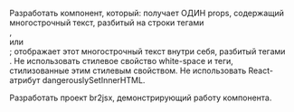 Разработать компонент, который:
получает ОДИН props, содержащий многострочный текст, разбитый на строки тегами <br>, <br/> или <br />;
отображает этот многострочный текст внутри себя, разбитый тегами <br>.
Не использовать стилевое свойство white-space и теги, стилизованные этим стилевым свойством.
Не использовать React-атрибут dangerouslySetInnerHTML.

Разработать проект br2jsx, демонстрирующий работу компонента.
